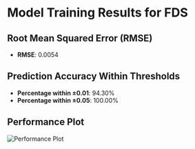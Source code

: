 # Model Training Results for FDS

## Root Mean Squared Error (RMSE)
- **RMSE**: 0.0054

## Prediction Accuracy Within Thresholds
- **Percentage within ±0.01**: 94.30%
- **Percentage within ±0.05**: 100.00%

## Performance Plot
![Performance Plot](../imgs/FDS.png)
